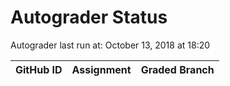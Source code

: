 # Autograder Status
Autograder last run at: October 13, 2018 at 18:20

| GitHub ID | Assignment | Graded Branch |
|-----------|------------|---------------|
